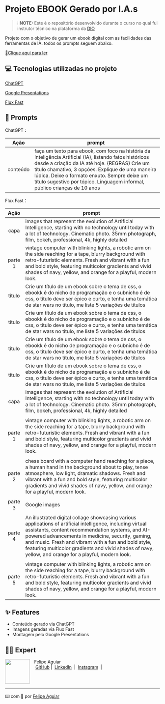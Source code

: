 
# Projeto EBOOK Gerado por I.A.s


 > ℹ️ **NOTE:** Este é o repositório desenvolvido durante o curso no qual fui instrutor técnico na plataforma da [DIO](https://dio.me)

Projeto com o objetivo de gerar um ebook digital com as facilidades das ferramentas de IA. todos os prompts
seguem abaixo.

<a href="https://github.com/felipeAguiarCode/prompts-recipe-to-create-a-ebook/blob/main/output/ebook%20-%20css%20jedi%20output.pdf" title="View PDF now"> 📕Clique aqui para ler</a>

## 💻 Tecnologias utilizadas no projeto

[ChatGPT](https://chatgpt.com/)

[Google Presentations](https://docs.google.com/presentation/create)

[Flux Fast](https://fluxai.pro/)

## 🧠 Prompts


ChatGPT：

|   Ação   | prompt                                                                                                                                                                                                                                                                         |
| :------: | ------------------------------------------------------------------------------------------------------------------------------------------------------------------------------------------------------------------------------------------------------------------------------ |
| conteúdo | faça um texto para ebook, com foco na história da Inteligência Artificial (IA), listando fatos históricos desde a criação da IA até hoje. {REGRAS} Crie um título chamativo, 3 opções. Explique de uma maneira lúdica. Deixe o formato enxuto. Sempre deixe um título sugestivo por tópico. Linguagem informal, público crianças de 10 anos |


Flux Fast：

|   Ação   | prompt                                                                                                                                                                                                                                                                         |
| :------: | ------------------------------------------------------------------------------------------------------------------------------------------------------------------------------------------------------------------------------------------------------------------------------ |
|  capa  | images that represent the evolution of Artificial Intelligence, starting with no technology until today with a lot of technology. Cinematic photo. 35mm photograph, film, bokeh, professional, 4k, highly detailed                                                        |
|  parte 1  | vintage computer with blinking lights, a robotic arm on the side reaching for a tape, blurry background with retro-futuristic elements. Fresh and vibrant with a fun and bold style, featuring multicolor gradients and vivid shades of navy, yellow, and orange for a playful, modern look.|
|  título  | Crie um título de um ebook sobre o tema de css, o ebookk é do nicho de programação e o subnicho é de css, o título deve ser épico e curto, e tenha uma temática de star wars no título, me liste 5 variações de títulos                                                        |
|  título  | Crie um título de um ebook sobre o tema de css, o ebookk é do nicho de programação e o subnicho é de css, o título deve ser épico e curto, e tenha uma temática de star wars no título, me liste 5 variações de títulos                                                        |
|  título  | Crie um título de um ebook sobre o tema de css, o ebookk é do nicho de programação e o subnicho é de css, o título deve ser épico e curto, e tenha uma temática de star wars no título, me liste 5 variações de títulos                                                        |
|  título  | Crie um título de um ebook sobre o tema de css, o ebookk é do nicho de programação e o subnicho é de css, o título deve ser épico e curto, e tenha uma temática de star wars no título, me liste 5 variações de títulos                                                        |
| capa | images that represent the evolution of Artificial Intelligence, starting with no technology until today with a lot of technology. Cinematic photo. 35mm photograph, film, bokeh, professional, 4k, highly detailed 
      |
| parte 1 | vintage computer with blinking lights, a robotic arm on the side reaching for a tape, blurry background with retro-futuristic elements. Fresh and vibrant with a fun and bold style, featuring multicolor gradients and vivid shades of navy, yellow, and orange for a playful, modern look. 
      |
| parte 2 | chess board with a computer hand reaching for a piece, a human hand in the background about to play, tense atmosphere, low light, dramatic shadows. Fresh and vibrant with a fun and bold style, featuring multicolor gradients and vivid shades of navy, yellow, and orange for a playful, modern look. 
     |
| parte 3 | Google images 
     |
|parte 4 | An illustrated digital collage showcasing various applications of artificial intelligence, including virtual assistants, content recommendation systems, and AI-powered advancements in medicine, security, gaming, and music. Fresh and vibrant with a fun and bold style, featuring multicolor gradients and vivid shades of navy, yellow, and orange for a playful, modern look. 
     |
| parte 5 | vintage computer with blinking lights, a robotic arm on the side reaching for a tape, blurry background with retro-futuristic elements. Fresh and vibrant with a fun and bold style, featuring multicolor gradients and vivid shades of navy, yellow, and orange for a playful, modern look. |
## ✨ Features

- Conteúdo gerado via ChatGPT
- Imagens geradas via Flux Fast
- Montagem pelo Google Presentations

## 👨‍💻 Expert

<p>
    <img 
      align=left 
      margin=10 
      width=80 
      src="https://avatars.githubusercontent.com/u/37452836?v=4"
    />
    <p>&nbsp&nbsp&nbspFelipe Aguiar<br>
    &nbsp&nbsp&nbsp
    <a href="https://github.com/felipeAguiarCode">
    GitHub</a>&nbsp;|&nbsp;
    <a href="www.linkedin.com/in/
felipe-exe">LinkedIn</a>
&nbsp;|&nbsp;
    <a href="https://www.instagram.com/felipeaguiar.exe/">
    Instagram</a>
&nbsp;|&nbsp;</p>
</p>
<br/><br/>
<p>

---

⌨️ com 💜 por [Felipe Aguiar](https://github.com/felipeAguiarCode)
